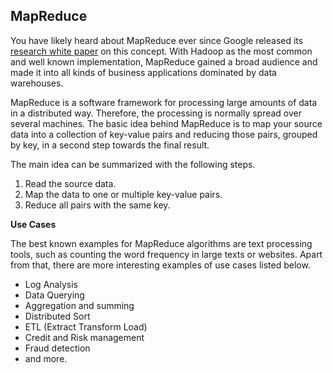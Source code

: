 

## MapReduce

You have likely heard about MapReduce ever since Google released its <a href="http://research.google.com/archive/mapreduce.html" target="_blank">research white paper</a>  on this concept. With Hadoop as the most common and well known implementation, MapReduce gained a broad audience and made it into all kinds of business applications dominated by data warehouses.

MapReduce is a software framework for processing large amounts of data in a distributed way. Therefore, the processing is normally spread over several machines. The basic idea behind MapReduce is to map your source data into a collection of key-value pairs and reducing those pairs, grouped by key, in a second
step towards the final result.

The main idea can be summarized with the following steps.

  1. Read the source data.
  2. Map the data to one or multiple key-value pairs.
  3. Reduce all pairs with the same key.

**Use Cases**

The best known examples for MapReduce algorithms are text processing tools, such as counting the word frequency in large texts or websites. Apart from that, there are more interesting examples of use cases listed below.

 - Log Analysis
 - Data Querying
 - Aggregation and summing
 - Distributed Sort
 - ETL (Extract Transform Load)
 - Credit and Risk management
 - Fraud detection
 - and more.


